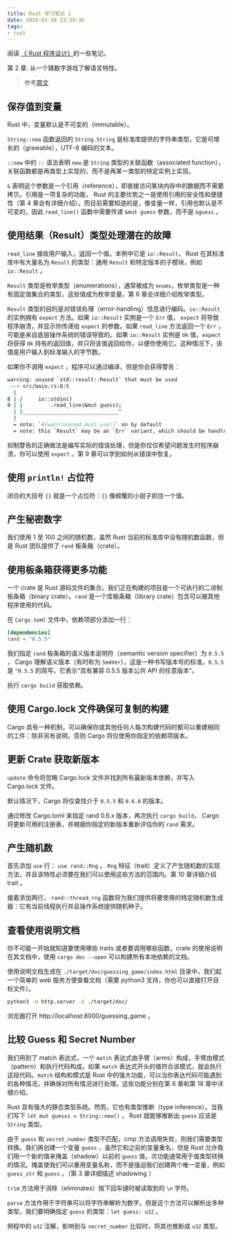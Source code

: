 ```yaml
---
title: Rust 学习笔记 1
date: 2020-03-30 23:39:36
tags:
- rust
---
```


阅读 [《 Rust 程序设计》](https://doc.rust-lang.org/book)的一些笔记。

第 2 章. 从一个猜数字游戏了解语言特性。

<!--more-->

> 参考[原文](https://doc.rust-lang.org/book/ch02-00-guessing-game-tutorial.html)

## 保存值到变量

Rust 中，变量默认是不可变的（immutable）。

`String::new` 函数返回的 `String.String` 是标准库提供的字符串类型，它是可增长的（grawable），UTF-8 编码的文本。

`::new` 中的 `::` 语法表明 `new` 是 `String` 类型的关联函数（associated function），关联函数都是再类型上实现的，而不是再某一类型的特定实例上实现。

`&` 表明这个参数是一个引用（reference），即直接访问某块内存中的数据而不需要拷贝。引用是一项复杂的功能， Rust 的主要优势之一是使用引用的安全性和便捷性（第 4 章会有详细介绍）。而目前需要知道的是，像变量一样，引用也默认是不可变的，因此 `read_line()` 函数中需要传递 `&mut guess` 参数，而不是 `&guess` 。

## 使用结果（Result）类型处理潜在的故障

`read_line` 接收用户输入，返回一个值，本例中它是 `io::Result`， Rust 在其标准库中有大量名为 `Result` 的类型：通用 `Result` 和特定版本的子模块，例如 `io::Result` 。

`Result` 类型是枚举类型（enumerations），通常被成为 `enums`，枚举类型是一种有固定值集合的类型，这些值成为枚举变量，第 6 章会详细介绍枚举类型。

`Result` 类型的目的是对错误处理（error-handling）信息进行编码。`io::Result` 的实例拥有 `expect` 方法。如果 `io::Result` 实例是一个 `Err` 值， `expect` 将导致程序崩溃，并显示你传递给 `expect` 的参数。如果 `read_line` 方法返回一个 `Err` ，可能是来自底层操作系统的错误导致的。如果 `io::Result` 实例是 `Ok` 值，`expect` 将获得 `Ok` 持有的返回值，并只将该值返回给你，以便你使用它。这种情况下，该值是用户输入到标准输入的字节数。

如果你不调用 `expect` ，程序可以通过编译，但是你会获得警告：

```sh
warning: unused `std::result::Result` that must be used
 --> src/main.rs:8:5
  |
8 | /     io::stdin()
9 | |         .read_line(&mut guess);
  | |_______________________________^
  |
  = note: `#[warn(unused_must_use)]` on by default
  = note: this `Result` may be an `Err` variant, which should be handled
```

抑制警告的正确做法是编写实际的错误处理，但是你仅仅希望问题发生时程序崩溃，你可以使用 `expect` 。第 9 章可以学到如何从错误中恢复。

## 使用 `println!` 占位符

闭合的大括号 `{}` 就是一个占位符：`{}` 像螃蟹的小钳子抓住一个值。

## 产生秘密数字

我们使用 1 至 100 之间的随机数，虽然 Rust 当前的标准库中没有随机数函数，但是 Rust 团队提供了 `rand` 板条箱（crate）。

## 使用板条箱获得更多功能

一个 crate 是 Rust 源码文件的集合。我们正在构建的项目是一个可执行的二进制板条箱（binary crate）。`rand` 是一个库板条箱（library crate）包含可以被其他程序使用的代码。

在 `Cargo.toml` 文件中，依赖项部分添加一行：

```toml
[dependencies]
rand = "0.5.5"
```

我们指定 `rand` 板条箱的语义版本说明符（semantic version specifier）为 `0.5.5` ， Cargo 理解语义版本（有时称为 `SemVer`），这是一种书写版本号的标准。`0.5.5` 是 `^0.5.5` 的简写，它表示“具有兼容 0.5.5 版本公共 API 的任意版本”。

执行 `cargo build` 获取依赖。

## 使用 Cargo.lock 文件确保可复制的构建

Cargo 具有一种机制，可以确保你或其他任何人每次构建代码时都可以重建相同的工件：除非另有说明，否则 Cargo 将仅使用你指定的依赖项版本。

## 更新 Crate 获取新版本

`update` 命令将忽略 Cargo.lock 文件并找到所有最新版本依赖，并写入 Cargo.lock 文件。

默认情况下，Cargo 将仅查找介于 `0.5.5` 和 `0.6.0` 的版本。

通过修改 Cargo.toml 来指定 rand 0.6.x 版本，再次执行 `cargo build`， Cargo 将更新可用的注册表，并根据你指定的新版本重新评估你的 `rand` 需求。

## 产生随机数

首先添加 `use` 行： `use rand::Rng` 。 `Rng` 特征（trait）定义了产生随机数的实现方法，并且该特性必须要在我们可以使用这些方法的范围内。第 10 章详细介绍 trait 。

接着添加两行， `rand::thread_rng` 函数将为我们提供将要使用的特定随机数生成器：它有当前线程执行并且操作系统提供随机种子。

## 查看使用说明文档

你不可能一开始就知道要使用哪些 traits 或者要调用哪些函数，crate 的使用说明在其文档中，使用 `cargo doc --open` 可以构建所有本地依赖的文档。

使用说明文档生成在 `./target/doc/guessing_game/index.html` 目录中，我们起一个简单的 web 服务方便查看文档（需要 python3 支持，你也可以直接打开目标文件）。

```sh
python3 -m http.server -d ./target/doc/
```

浏览器打开 http://localhost:8000/guessing_game 。

## 比较 Guess 和 Secret Number

我们用到了 match 表达式，一个 `match` 表达式由手臂（arms）构成，手臂由模式（pattern）和执行代码构成，如果 `match` 表达式开头的值符合该模式，就会执行这段代码。`match` 结构和模式是 Rust 中的强大功能，可以当你表达代码可能遇到的各种情况，并确保对所有情况进行处理。这些功能分别在第 6 章和第 18 章中详细介绍。

Rust 具有强大的静态类型系统。然而，它也有类型推断（type inference）。当我们写下 `let mut guesss = String::new()` ， Rust 就能够推断出 `guess` 应该是 `String` 类型。

由于 `guess` 和 `secret_number` 类型不匹配，cmp 方法调用失败，则我们需要类型转换。我们再创建一个变量 `guess` ，虽然它和之前的变量重名，但是 Rust 允许我们用一个新的值来掩盖（shadow）以前的 `guess` 值，次功能通常用于值类型转换的情况。掩盖使我们可以重用变量名称，而不是强迫我们创建两个唯一变量，例如 `guess_str` 和 `guess` 。（第 3 章详细描述 shadowing ）

`trim` 方法用于消除（eliminates）按下回车键时被读取到的 `\n` 字符。

`parse` 方法作用于字符串可以将字符串解析为数字。但是这个方法可以解析出多种类型，我们要明确指定 `guess` 的类型：`let guess: u32` 。

例程中的 `u32` 注解，影响到与 `secret_number` 比较时，将其也推断成 `u32` 类型。
